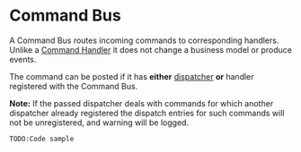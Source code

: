 # Command Bus

A Command Bus routes incoming commands to corresponding handlers. Unlike a [Command Handler](./command-handler.md) it does not change a business model or produce events.

The command can be posted if it has **either** [dispatcher](./command-dispatcher.md) **or** handler registered with the Command Bus.

**Note:** If the passed dispatcher deals with commands for which another dispatcher already registered the dispatch entries for such commands will not be unregistered, and warning will be logged.

`TODO:Code sample` 